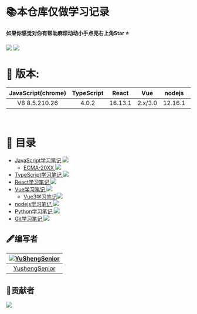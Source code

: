 # **📚本仓库仅做学习记录**
**如果你感觉对你有帮助麻烦动动小手点亮右上角Star ⭐️**<br>  
<a href='#'><img src='https://img.shields.io/badge/%E4%B8%80%E4%B8%AA%E5%89%8D%E7%AB%AF%E7%9A%84%E6%88%90%E9%95%BF%E5%8E%86%E7%A8%8B-%E6%89%93%E6%80%AA%E4%B8%AD...-brightgreen'></a>  <a href='#'>
<img src='https://img.shields.io/badge/-%E8%BD%AC%E8%BD%BD%E8%AF%B7%E6%B3%A8%E6%98%8E%E5%87%BA%E5%A4%84-red'>  
</a>

# 🚀 版本:
| JavaScript(chrome) | TypeScript | React | Vue | nodejs | Python | Git |
| :---: | :---: | :---: | :---: | :---: | :---: | :---: |
| V8 8.5.210.26 | 4.0.2 | 16.13.1 | 2.x/3.0 | 12.16.1 | 3.8.5 | 2.23.0 |
<br>  

# 📖 目录 
<!-- [我的网站](http://www.yushengsenior.top) -->
* [JavaScript学习笔记  <img  src='https://img.shields.io/badge/Finish-0.5%25-7ea04d'>](./JavaScript/JavaScript学习笔记.md)
  * [ECMA-20XX  <img  src='https://img.shields.io/badge/Finish-15%25-7ea04d'>](./JavaScript/ECMA20XX.md)
* [TypeScript学习笔记  <img  src='https://img.shields.io/badge/Finish-30%25-206a5d'> ](./TypeScript/TypeScript学习笔记.md) 
* [React学习笔记  <img  src='https://img.shields.io/badge/Finish-0%25-inactive'>](./React/React学习笔记.md)
* [Vue学习笔记  <img  src='https://img.shields.io/badge/Finish-0%25-inactive'>](./Vue/Vue学习笔记.md)
  * [Vue3学习笔记<img  src='https://img.shields.io/badge/Finish-8%25-7ea04d'>](./Vue/Vue3学习笔记.md)
* [nodejs学习笔记  <img  src='https://img.shields.io/badge/Finish-0%25-inactive'>](./nodejs/nodejs学习笔记.md)
* [Python学习笔记  <img  src='https://img.shields.io/badge/Finish-0.2%25-7ea04d'>](./Python/Python学习笔记.md)
* [Git学习笔记  <img  src='https://img.shields.io/badge/Finish-0%25-inactive'>](./Git/Git学习笔记.md)

## 🖋编写者  
|[![YuShengSenior](https://avatars1.githubusercontent.com/u/53929086?s=30&u=3e8fea49d49e8141dc27aa227d2b6eb7aa24f02b&v=4)](https://github.com/YuShengSenior/)|
| :---: |
| [YushengSenior](https://github.com/YuShengSenior) |



## 🎉贡献者
<img src='https://opencollective.com/study-note/tiers/backer.svg?width=890'> 

